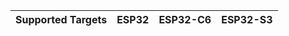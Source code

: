 | Supported Targets | ESP32 | ESP32-C6 | ESP32-S3 |
| ----------------- | ----- | -------- | -------- |

